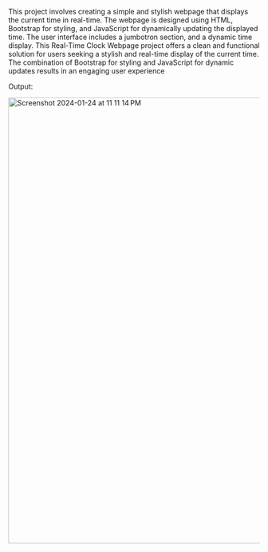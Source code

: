 This project involves creating a simple and stylish webpage that displays the current time in real-time. The webpage is designed using HTML, Bootstrap for styling, and JavaScript for dynamically updating the displayed time. The user interface includes a jumbotron section, and a dynamic time display.
This Real-Time Clock Webpage project offers a clean and functional solution for users seeking a stylish and real-time display of the current time. The combination of Bootstrap for styling and JavaScript for dynamic updates results in an engaging user experience


Output:


<img width="893" alt="Screenshot 2024-01-24 at 11 11 14 PM" src="https://github.com/charanraj28/Clock/assets/97870117/4ec9eaa8-105a-4fd6-9ab2-3fc286a6ff75">
